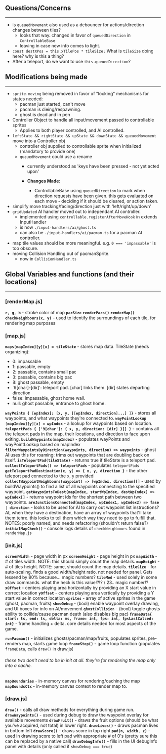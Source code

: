 ## Questions/Concerns
---

- is `queuedMovement` also used as a debouncer for actions/direction changes between tiles?
  - looks that way. changed in favor of `queuedDirection` in `ControllableBase`
  - leaving in case new info comes to light.
- `const destXPos = this.xTilePos * tileSize;` What is `tileSize` doing here? why is this a thing?
- After a teleport, do we want to use `this.queuedDirection`?

## Modifications being made
---

- `sprite.moving` being removed in favor of "locking" mechanisms for states needed:
  - pacman just started, can't move
  - pacman is dieing/respawning.
  - ghost is dead and in pen
- Controller Object to handle all input/movement passed to controllable sprites
  - Applies to both player controlled, and AI controlled.
- `leftState && rightState && upState && downState && queuedMovement` move into a Controller obj
  - controller obj supplied to controllable sprite when initialized (mandatory to provide one)
  - `queuedMovement` could use a rename
    - currently understood as 'keys have been pressed - not yet acted upon'

    - **Changes Made:**
      - ControllableBase using `queuedDirection` to mark when direction requests have been given.
        this gets evaluated on each move - deciding if it should be cleared, or action taken.
- simplify move tracking/facing/direction just with 'left/right/up/down'
- `gridUpdated` AI handler moved out to independant AI controller.
  - implemented using `controllable.registerAfterMoveHook` in extends InputHandler
  - is now `./input-handlers/ai/ghost.ts`
  - can also be `./input-handlers/ai/pacman.ts` for a pacman AI controller.
- map tile values should be more meaningful. e.g. `0 === 'impassable'` is too obscure.
- moving Collision Handling out of pacmanSprite.
  - now in `CollisionHandler.ts`

## Global Variables and functions (and their locations)
---

### [renderMap.js]
**`r, g, b`** - stroke color of map
**`pacSize`**
**`renderPacs()`**
**`renderMap()`**
**`checkNeighbours(x, y)`** - used to identify the surroundings of each tile, for rendering map purposes

### [map.js]
**`maps[mapIndex][y][x] = tileState`** - stores map data. TileState (needs organizing):
  - 0: impassable
  - 1: passable, empty
  - 2: passable, contains small pac
  - 3: passable, contains big pac
  - 8: ghost passable, empty
  - '9[char]-[dir]': teleport pad. [char] links them. [dir] states departing direction
  - false: impassable, ghost home wall.
  - null: ghost passable, entrance to ghost home.

**`wayPoints { [wpIndex]: [x, y, [[wpIndex, direction]...] ]}`** - stores all waypoints, and what waypoints they're connected to.
**`wayPointLookup [mapIndex][y][x] = wpIndex`** - a lookup for waypoints based on location.
**`teleportPads { ['9[char']: { x, y, direction: [dir] }[] }`** - contains all the teleport pads in the map, their locations, and direction to face upon exiting.
**`buildWaypoints(mapIndex)`** - populates wayPoints and wayPointLookup based on mapIndex
**`filterWaypointsByDirection(waypoints, direction) => waypoints`** - ghost AI uses this for roaming: trims out waypoints that are doubling back on itself.
**`isTeleportPad(tileState)`** - returns true if tileState is a teleport pad.
**`collectTeleportPads() => teleportPads`** - populates `teleportPads`
**`getTeleportPadDestination(x, y) => { x, y, direction }`** - the other teleport pad connected to the x, y provided
**`collectWaypointNeighbours(waypoint) => [wpIndex, direction][]`** - used by buildWaypoints() to find a list of all waypoints connecting to the specified waypoint.
**`getWaypointsToDest(mapIndex, startWpIndex, destWpIndex) => wpIndex[]`** - returns waypoint ids for the shortest path between two waypoints.
**`areJunctionsConnected(mapIndex, wpIndex1, wpIndex2) => fase | direction`** - looks to be used for AI to carry out waypoint list instructions? AI, when they have a destination, have an array of waypoints that'll take them tehre. this looks to tell them which way they need to go to fulfill that. NOTES: poorly named, and needs refactoring (shouldn't return false?)
**`initialMapCheck()`** - console logs details of `checkNeighbours` found in `renderMap.js`

### [init.js]
**`screenWidth`** - page width in px
**`screenHeight`** - page height in px
**`mapWidth`** - # of tiles width. NOTE: this should simply count the map details.
**`mapHeight`** - # of tiles height. NOTE: same, should count the map details.
**`tileSize`** - for auto-scaling. finds a good width/height ratio. not needed for panel. Gets lessend by 80% because... magic numbers?
**`tileMod`** - used solely in some draw commands. what the heck is this value!?!? / 23.. magic number!? 
**`xOffset`** - centers playing area horizontally by providing an X start value in correct location
**`yOffset`** - centers playing area vertically by providing a Y start value in correct location
**`sprites`** - array of active sprites in the game (ghost, pacman, fruits)
**`showDebug`** - (bool) enable waypoint overlay drawing, and UI boxes for info on AI/movement
**`ghostCollision`** - (bool) toggle ghosts ability to collide/cause pacman death (also disables big pac)
**`frameData{ start: ts, end: ts, delta: ms, frame: int, fps: int, fpsLastCalced: int}`** - frame handling + delta. core details needed for most aspects of the game.

**`runPacman()`** - initializes ghosts/pacman/map/fruits, populates sprites, pre-renders map, starts game loop
**`frameStep()`** - game loop function (populates `frameData`, calls `draw()` in draw.js)

###### these two don't need to be in init at all. they're for rendering the map only into a cache.
**`mapBoundaries`** - in-memory canvas for rendering/caching the map
**`mapBoundsCtx`** - in-memory canvas context to render map to.

### [draw.js]
**`draw()`** - calls all draw methods for everything during game run.
**`drawWaypoints()`** - used during debug to draw the waypoint overlay for available movements
**`drawFruit()`** - draws the fruit options (should be what you've acquired, not total) in lower right.
**`drawLives()`** - draws pacman lives in bottom left
**`drawScore()`** - draws score in top right
**`pad(n, width, z)`** - used in drawing score to left pad with appropriate # of 0's (pretty sure this can be replaced by a native call)
**`drawDebugInfo()`** - fills in the UI debugInfo panel with details (only called if `showDebug === true`)